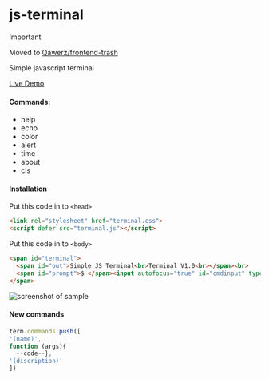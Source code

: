 # js-terminal
>[!IMPORTANT]
>Moved to [Qawerz/frontend-trash](https://github.com/Qawerz/frontend-trash/)

Simple javascript terminal

[Live Demo](https://qawerz.github.io/js-terminal/terminal.html)

#### Commands:
* help
* echo
* color
* alert
* time
* about
* cls

#### Installation
Put this code in to `<head>`
```html
<link rel="stylesheet" href="terminal.css">
<script defer src="terminal.js"></script>
```
Put this code in to `<body>`
```html
<span id="terminal">
  <span id="out">Simple JS Terminal<br>Terminal V1.0<br></span><br>
  <span id="prompt">$ </span><input autofocus="true" id="cmdinput" type="text"  onkeypress="keypress_handle(event, this)" />
</span>
```
![screenshot of sample](https://raw.githubusercontent.com/Qawerz/js-terminal/main/cmd.png)

#### New commands
```js
term.commands.push([
'(name)',
function (args){
  --code--},
'(discription)'
])
```
